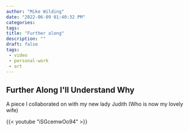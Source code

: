 ```yaml
---
author: "Mike Wilding"
date: "2022-06-09 01:40:32 PM"
categories:
tags:
title: "Further along"
description: ""
draft: false
tags:
 - video
 - personal-work
 - art
---
```


## Further Along I'll Understand Why

A piece I collaborated on with my new lady Judith (Who is now my lovely wife)


{{< youtube "iSGcemwOo94" >}}


<!--more-->
<!--more-->

